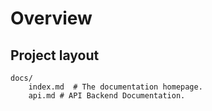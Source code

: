 # Overview



## Project layout

    docs/
        index.md  # The documentation homepage.
        api.md # API Backend Documentation.
